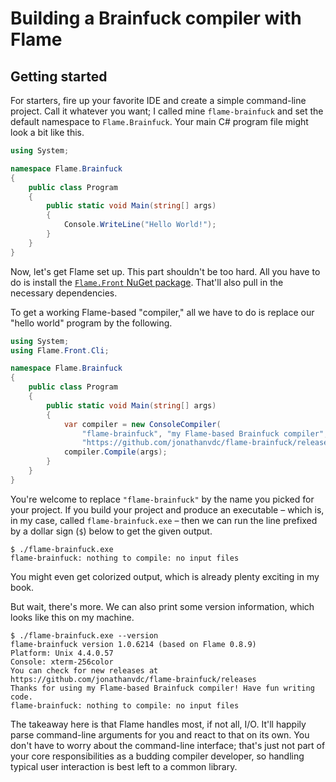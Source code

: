 
Building a Brainfuck compiler with Flame
========================================

## Getting started

For starters, fire up your favorite IDE and create a simple command-line project.
Call it whatever you want; I called mine `flame-brainfuck` and set the default
namespace to `Flame.Brainfuck`. Your main C# program file might look a bit like
this.

```cs
using System;

namespace Flame.Brainfuck
{
    public class Program
    {
        public static void Main(string[] args)
        {
            Console.WriteLine("Hello World!");
        }
    }
}
```

Now, let's get Flame set up. This part shouldn't be too hard. All you have to
do is install the
[`Flame.Front` NuGet package](https://www.nuget.org/packages/Flame.Front/).
That'll also pull in the necessary dependencies.

To get a working Flame-based "compiler," all we have to do is replace our
"hello world" program by the following.

```cs
using System;
using Flame.Front.Cli;

namespace Flame.Brainfuck
{
    public class Program
    {
        public static void Main(string[] args)
        {
            var compiler = new ConsoleCompiler(
                "flame-brainfuck", "my Flame-based Brainfuck compiler",
                "https://github.com/jonathanvdc/flame-brainfuck/releases");
            compiler.Compile(args);
        }
    }
}
```

You're welcome to replace `"flame-brainfuck"` by the name you picked for your
project. If you build your project and produce an executable
&ndash; which is, in my case, called `flame-brainfuck.exe` &ndash; then we
can run the line prefixed by a dollar sign (`$`) below to get the given output.

```
$ ./flame-brainfuck.exe
flame-brainfuck: nothing to compile: no input files
```

You might even get colorized output, which is already plenty exciting in my book.

But wait, there's more. We can also print some version information, which looks
like this on my machine.

```
$ ./flame-brainfuck.exe --version
flame-brainfuck version 1.0.6214 (based on Flame 0.8.9)
Platform: Unix 4.4.0.57
Console: xterm-256color
You can check for new releases at https://github.com/jonathanvdc/flame-brainfuck/releases
Thanks for using my Flame-based Brainfuck compiler! Have fun writing code.
flame-brainfuck: nothing to compile: no input files
```

The takeaway here is that Flame handles most, if not all, I/O. It'll happily
parse command-line arguments for you and react to that on its own. You don't
have to worry about the command-line interface; that's just not part of your
core responsibilities as a budding compiler developer, so handling typical
user interaction is best left to a common library.
